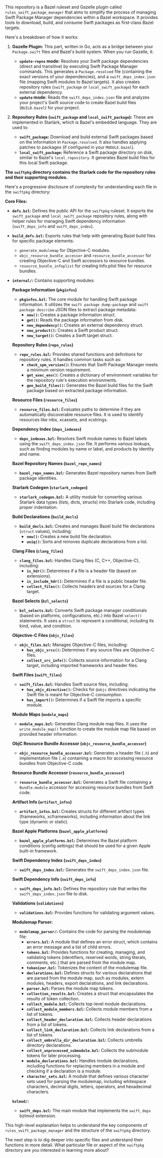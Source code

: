 This repository is a Bazel ruleset and Gazelle plugin called `rules_swift_package_manager` that aims to simplify the process of managing Swift Package Manager dependencies within a Bazel workspace. It provides tools to download, build, and consume Swift packages as first-class Bazel targets. 

Here's a breakdown of how it works:

1. **Gazelle Plugin:**  This part, written in Go, acts as a bridge between your `Package.swift` files and Bazel's build system. When you run Gazelle, it:
   - **`update-repos` mode:** Resolves your Swift package dependencies (direct and transitive) by executing Swift Package Manager commands. This generates a `Package.resolved` file (containing the exact versions of your dependencies), and a `swift_deps_index.json` file (mapping Swift modules to Bazel targets). It also creates repository rules (`swift_package` or `local_swift_package`) for each external dependency.
   - **`update` mode:** Reads the `swift_deps_index.json` file and analyzes your project's Swift source code to create Bazel build files (`BUILD.bazel`) for your project.

2. **Repository Rules (`swift_package` and `local_swift_package`):**  These are implemented in Starlark, which is Bazel's embedded language. They are used to:
   - **`swift_package`:** Download and build external Swift packages based on the information in `Package.resolved`. It also handles applying patches to packages (if configured in your `MODULE.bazel`).
   - **`local_swift_package`:**  Reference a Swift package directory on disk, similar to Bazel's `local_repository`. It generates Bazel build files for this local Swift package.

**The `swiftpkg` directory contains the Starlark code for the repository rules and their supporting modules.**  

Here's a progressive disclosure of complexity for understanding each file in the `swiftpkg` directory:

**Core Files:**

* **`defs.bzl`:** Defines the public API for the `swiftpkg` ruleset. It exports the `swift_package` and `local_swift_package` repository rules, along with helper rules for managing Swift dependency information (`swift_deps_info` and `swift_deps_index`).

* **`build_defs.bzl`:**  Exports rules that help with generating Bazel build files for specific package elements:
    - `generate_modulemap` for Objective-C modules.
    - `objc_resource_bundle_accessor` and `resource_bundle_accessor` for creating Objective-C and Swift accessors to resource bundles.
    - `resource_bundle_infoplist` for creating Info.plist files for resource bundles.

* **`internal/`:** Contains supporting modules:

    **Package Information (`pkginfos`)**

    - **`pkginfos.bzl`:** The core module for handling Swift package information. It utilizes the `swift package dump-package` and `swift package describe` JSON files to extract package metadata: 
       - **`new()`:** Creates a package information struct.
       - **`get()`:** Reads the package information from disk. 
       - **`new_dependency()`:** Creates an external dependency struct.
       - **`new_product()`:** Creates a Swift product struct.
       - **`new_target()`:** Creates a Swift target struct.

    **Repository Rules (`repo_rules`)**

    - **`repo_rules.bzl`:** Provides shared functions and definitions for repository rules. It handles common tasks such as:
       - **`check_spm_version()`:** Ensures that Swift Package Manager meets a minimum version requirement.
       - **`get_exec_env()`:** Creates a dictionary of environment variables for the repository rule's execution environments.
       - **`gen_build_files()`:** Generates the Bazel build files for the Swift package based on extracted package information. 

    **Resource Files (`resource_files`)**

    - **`resource_files.bzl`:**  Evaluates paths to determine if they are automatically discoverable resource files. It is used to identify resources like nibs, xcassets, and xcstrings.

    **Dependency Index (`deps_indexes`)**

    - **`deps_indexes.bzl`:** Resolves Swift module names to Bazel labels using the `swift_deps_index.json` file. It performs various lookups, such as finding modules by name or label, and products by identity and name.

    **Bazel Repository Names (`bazel_repo_names`)**

    - **`bazel_repo_names.bzl`:**  Generates Bazel repository names from Swift package identities. 

    **Starlark Codegen (`starlark_codegen`)**

    - **`starlark_codegen.bzl`:**  A utility module for converting various Starlark data types (lists, dicts, structs) into Starlark code, including proper indentation. 

    **Build Declarations (`build_decls`)**

    - **`build_decls.bzl`:**  Creates and manages Bazel build file declarations (`struct` values), including:
       - **`new()`:** Creates a new build file declaration.
       - **`uniq()`:** Sorts and removes duplicate declarations from a list. 

    **Clang Files (`clang_files`)**

    - **`clang_files.bzl`:**  Handles Clang files (C, C++, Objective-C), including:
       - **`is_hdr()`:**  Determines if a file is a header file (based on extensions).
       - **`is_include_hdr()`:**  Determines if a file is a public header file.
       - **`collect_files()`:**  Collects headers and sources for a Clang target.

    **Bazel Selects (`bzl_selects`)**

    - **`bzl_selects.bzl`:** Converts Swift package manager conditionals (based on platforms, configurations, etc.) into Bazel `select()` statements. It uses a `struct` to represent a conditional, including its kind, value, and condition.

    **Objective-C Files (`objc_files`)**

    - **`objc_files.bzl`:**  Manages Objective-C files, including:
       - **`has_objc_srcs()`:**  Determines if any source files are Objective-C files.
       - **`collect_src_info()`:** Collects source information for a Clang target, including imported frameworks and header files.

    **Swift Files (`swift_files`)**

    - **`swift_files.bzl`:** Handles Swift source files, including:
       - **`has_objc_directive()`:**  Checks for `@objc` directives indicating the Swift file is meant for Objective-C consumption.
       - **`has_import()`:** Determines if a Swift file imports a specific module.

    **Module Maps (`module_maps`)**

    - **`module_maps.bzl`:**  Generates Clang module map files. It uses the `write_module_map()` function to create the module map file based on provided header information.

    **ObjC Resource Bundle Accessor (`objc_resource_bundle_accessor`)**

    - **`objc_resource_bundle_accessor.bzl`:**  Generates a header file (`.h`) and implementation file (`.m`) containing a macro for accessing resource bundles from Objective-C code.

    **Resource Bundle Accessor (`resource_bundle_accessor`)**

    - **`resource_bundle_accessor.bzl`:**  Generates a Swift file containing a `Bundle.module` accessor for accessing resource bundles from Swift code.

    **Artifact Info (`artifact_infos`)**

    - **`artifact_infos.bzl`:**  Creates structs for different artifact types (frameworks, xcframeworks), including information about the link type (dynamic or static).

    **Bazel Apple Platforms (`bazel_apple_platforms`)**

    - **`bazel_apple_platforms.bzl`:**  Determines the Bazel platform conditions (config settings) that should be used for a given Apple built-in framework.

    **Swift Dependency Index (`swift_deps_index`)**

    - **`swift_deps_index.bzl`:**  Generates the `swift_deps_index.json` file.

    **Swift Dependency Info (`swift_deps_info`)**

    - **`swift_deps_info.bzl`:**  Defines the repository rule that writes the `swift_deps_index.json` file to disk.

    **Validations (`validations`)**

    - **`validations.bzl`:** Provides functions for validating argument values.

    **Modulemap Parser:** 
    
    - **`modulemap_parser/`:** Contains the code for parsing the modulemap file:
        - **`errors.bzl`:**  A module that defines an error struct, which contains an error message and a list of child errors.
        - **`tokens.bzl`:** Provides functions for creating, managing, and validating tokens (identifiers, reserved words, string literals, comments, etc.) that are parsed from the module map.
        - **`tokenizer.bzl`:**  Tokenizes the content of the modulemap file. 
        - **`declarations.bzl`:**  Defines structs for various declarations that are parsed from the module map, such as modules, extern modules, headers, export declarations, and link declarations.
        - **`parser.bzl`:**  Parses the module map tokens. 
        - **`collection_results.bzl`:**  Creates a struct that encapsulates the results of token collection.
        - **`collect_module.bzl`:**  Collects top-level module declarations.
        - **`collect_module_members.bzl`:**  Collects module members from a list of tokens. 
        - **`collect_header_declaration.bzl`:**  Collects header declarations from a list of tokens. 
        - **`collect_link_declaration.bzl`:**  Collects link declarations from a list of tokens. 
        - **`collect_umbrella_dir_declaration.bzl`:**  Collects umbrella directory declarations.
        - **`collect_unprocessed_submodule.bzl`:**  Collects the submodule tokens for later processing. 
        - **`module_declarations.bzl`:**  Handles module declarations, including functions for replacing members in a module and checking if a declaration is a module.
        - **`character_sets.bzl`:**  A module that defines various character sets used for parsing the modulemap, including whitespace characters, decimal digits, letters, operators, and hexadecimal characters.
    
    **`bzlmod/`:**
    
    - **`swift_deps.bzl`:** The main module that implements the `swift_deps` bzlmod extension.

This high-level explanation helps to understand the key components of `rules_swift_package_manager` and the structure of the `swiftpkg` directory. 

The next step is to dig deeper into specific files and understand their functions in more detail. What particular file or aspect of the `swiftpkg` directory are you interested in learning more about?
